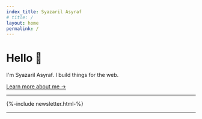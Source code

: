 ```yaml
---
index_title: Syazaril Asyraf
# title: /
layout: home
permalink: /
---
```


# Hello 👋

I'm Syazaril Asyraf. I build things for the web.

[Learn more about me →](/about)

<hr>
{%-include newsletter.html-%}
<hr>